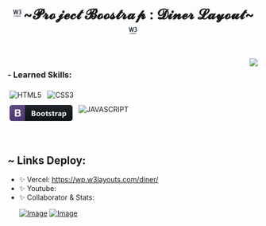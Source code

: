 <h1 align="center"><img src="img/W3Logo.jpeg" style="width:25px;height:25px;">~𝓟𝓻𝓸𝓳𝓮𝓬𝓽 𝓑𝓸𝓸𝓼𝓽𝓻𝓪𝓹 : 𝓓𝓲𝓷𝓮𝓻 𝓛𝓪𝔂𝓸𝓾𝓽~<img src="img/W3Logo.jpeg" style="width:25px;height:25px"></h1>
<br>
<img src="https://static.wikia.nocookie.net/houkai-star-rail/images/4/42/Pom-Pom_Sticker_19.png/revision/latest/scale-to-width-down/200?cb=20230717183708" align="right">

### - Learned Skills:
<p>
<img src="https://github.com/MikeCodesDotNET/ColoredBadges/blob/master/png/dev/languages/html.png" alt="HTML5" style="vertical-align:top; margin:6px 4px">
<img src="https://github.com/MikeCodesDotNET/ColoredBadges/blob/master/png/dev/languages/css3.png" alt="CSS3" style="vertical-align:top; margin:6px 4px">
  <br>
<img src="https://github.com/MikeCodesDotNET/ColoredBadges/blob/master/png/dev/frameworks/bootstrap.png" alt="BOOTSTRAP" style="vertical-align:top; margin:6px 4px">
<img src="https://github.com/MikeCodesDotNET/ColoredBadges/blob/master/png/dev/languages/js.png" alt="JAVASCRIPT" style="vertical-align:top; margin:6px 4px">
</p>
<br>

## ~ Links Deploy:
- ✨ Vercel: https://wp.w3layouts.com/diner/
- ✨ Youtube:
- ✨ Collaborator & Stats: <p><a href="https://github.com/toanphangl1997"><img src="https://avatars.githubusercontent.com/u/169327387?v=4" style="width:50px" alt="Image"/></a> <a href="https://github.com/TranDoanThanhHau"><img src="https://avatars.githubusercontent.com/u/170351033?v=4" style="width:50px" alt="Image"/></a></p>
  
  
  
 



 
